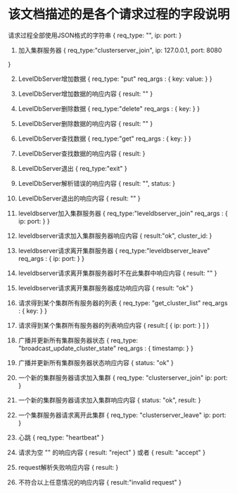 # 该文档描述的是各个请求过程的字段说明
请求过程全部使用JSON格式的字符串
{
    req_type: "",
    ip: 
    port:
}

1. 加入集群服务器
{
    req_type:"clusterserver_join",
    ip: 127.0.0.1,
    port: 8080

}

2. LevelDbServer增加数据
{
    req_type: "put"
    req_args : {
        key:
        value:
    }
}
3. LevelDbServer增加数据的响应内容
{
    result: ""
}

4. LevelDbServer删除数据
{
    req_type:"delete"
    req_args : {
        key:
    }
}

5. LevelDbServer删除数据的响应内容
{
    result: ""
}

6. LevelDbServer查找数据
{
    req_type:"get"
    req_args : {
        key:
    }
}

7. LevelDbServer查找数据的响应内容
{
    result:
}

8. LevelDbServer退出
{
    req_type:"exit"
}

9. LevelDbServer解析错误的响应内容
{
    result: "",
    status:
}
10. LevelDbServer退出的响应内容
{
    result: ""
}

11. leveldbserver加入集群服务器
{
    req_type:"leveldbserver_join"
    req_args : {
        ip:
        port:
    }
}

12. leveldbserver请求加入集群服务器响应内容
{
    result:"ok",
    cluster_id:
}


13. leveldbserver请求离开集群服务器
{
    req_type:"leveldbserver_leave"
    req_args : {
        ip:
        port:
    }
}

14. leveldbserver请求离开集群服务器时不在此集群中响应内容
{
    result: ""
}

15. leveldbserver请求离开集群服务器成功响应内容
{
    result: "ok"
}

16. 请求得到某个集群所有服务器的列表
{
    req_type: "get_cluster_list"
    req_args : {
        key:
    }
}
17. 请求得到某个集群所有服务器的列表响应内容
{
    result:[
        {
            ip:
            port:
        }
    ]
}

18. 广播并更新所有集群服务器状态
{
    req_type: "broadcast_update_cluster_state"
    req_args : {
        timestamp:
    }
}

19. 广播并更新所有集群服务器状态响应内容
{
    status: "ok"
}

20. 一个新的集群服务器请求加入集群
{
    req_type: "clusterserver_join"
    ip:
    port:
}

21. 一个新的集群服务器请求加入集群响应内容
{
    status: "ok",
    result:
}

22. 一个集群服务器请求离开此集群
{
    req_type: "clusterserver_leave"
    ip:
    port:
}

23. 心跳
{
    req_type: "heartbeat"
}

24. 请求为空 "" 的响应内容
{
    result: "reject"
}
或者
{
    result: "accept"
}

25. request解析失败响应内容
{
    result:
}

26. 不符合以上任意情况的响应内容
{
    result:"invalid request"
}


